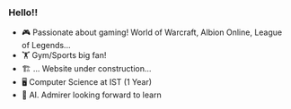 ### Hello!! 
* 🎮 Passionate about gaming! World of Warcraft, Albion Online, League of Legends...
* 🏋️ Gym/Sports big fan!
* 🏗️ ... Website under construction...
* 🖥️ Computer Science at IST (1 Year)
* 🤖 AI. Admirer looking forward to learn
